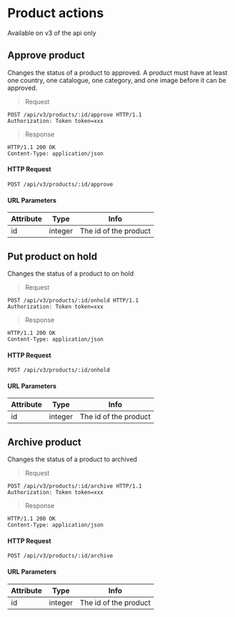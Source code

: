 # Product actions

Available on v3 of the api only

## Approve product

Changes the status of a product to approved. A product must have at least one country, one catalogue, one category, and one image before it can be approved.

> Request

``` http
POST /api/v3/products/:id/approve HTTP/1.1
Authorization: Token token=xxx
```

> Response

``` http
HTTP/1.1 200 OK
Content-Type: application/json
```

#### HTTP Request

`POST /api/v3/products/:id/approve`

#### URL Parameters

Attribute | Type | Info
--------- | ---- | ----
id | integer | The id of the product


## Put product on hold

Changes the status of a product to on hold

> Request

``` http
POST /api/v3/products/:id/onhold HTTP/1.1
Authorization: Token token=xxx
```

> Response

``` http
HTTP/1.1 200 OK
Content-Type: application/json
```

#### HTTP Request

`POST /api/v3/products/:id/onhold`

#### URL Parameters

Attribute | Type | Info
--------- | ---- | ----
id | integer | The id of the product

## Archive product

Changes the status of a product to archived

> Request

``` http
POST /api/v3/products/:id/archive HTTP/1.1
Authorization: Token token=xxx
```

> Response

``` http
HTTP/1.1 200 OK
Content-Type: application/json
```

#### HTTP Request

`POST /api/v3/products/:id/archive`

#### URL Parameters

Attribute | Type | Info
--------- | ---- | ----
id | integer | The id of the product
